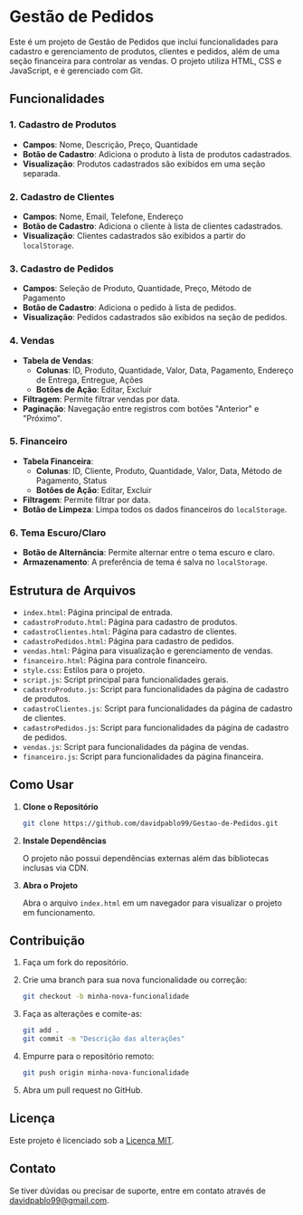 # Gestão de Pedidos

Este é um projeto de Gestão de Pedidos que inclui funcionalidades para cadastro e gerenciamento de produtos, clientes e pedidos, além de uma seção financeira para controlar as vendas. O projeto utiliza HTML, CSS e JavaScript, e é gerenciado com Git.

## Funcionalidades

### 1. Cadastro de Produtos
- **Campos**: Nome, Descrição, Preço, Quantidade
- **Botão de Cadastro**: Adiciona o produto à lista de produtos cadastrados.
- **Visualização**: Produtos cadastrados são exibidos em uma seção separada.

### 2. Cadastro de Clientes
- **Campos**: Nome, Email, Telefone, Endereço
- **Botão de Cadastro**: Adiciona o cliente à lista de clientes cadastrados.
- **Visualização**: Clientes cadastrados são exibidos a partir do `localStorage`.

### 3. Cadastro de Pedidos
- **Campos**: Seleção de Produto, Quantidade, Preço, Método de Pagamento
- **Botão de Cadastro**: Adiciona o pedido à lista de pedidos.
- **Visualização**: Pedidos cadastrados são exibidos na seção de pedidos.

### 4. Vendas
- **Tabela de Vendas**:
  - **Colunas**: ID, Produto, Quantidade, Valor, Data, Pagamento, Endereço de Entrega, Entregue, Ações
  - **Botões de Ação**: Editar, Excluir
- **Filtragem**: Permite filtrar vendas por data.
- **Paginação**: Navegação entre registros com botões "Anterior" e "Próximo".

### 5. Financeiro
- **Tabela Financeira**:
  - **Colunas**: ID, Cliente, Produto, Quantidade, Valor, Data, Método de Pagamento, Status
  - **Botões de Ação**: Editar, Excluir
- **Filtragem**: Permite filtrar por data.
- **Botão de Limpeza**: Limpa todos os dados financeiros do `localStorage`.

### 6. Tema Escuro/Claro
- **Botão de Alternância**: Permite alternar entre o tema escuro e claro.
- **Armazenamento**: A preferência de tema é salva no `localStorage`.

## Estrutura de Arquivos

- `index.html`: Página principal de entrada.
- `cadastroProduto.html`: Página para cadastro de produtos.
- `cadastroClientes.html`: Página para cadastro de clientes.
- `cadastroPedidos.html`: Página para cadastro de pedidos.
- `vendas.html`: Página para visualização e gerenciamento de vendas.
- `financeiro.html`: Página para controle financeiro.
- `style.css`: Estilos para o projeto.
- `script.js`: Script principal para funcionalidades gerais.
- `cadastroProduto.js`: Script para funcionalidades da página de cadastro de produtos.
- `cadastroClientes.js`: Script para funcionalidades da página de cadastro de clientes.
- `cadastroPedidos.js`: Script para funcionalidades da página de cadastro de pedidos.
- `vendas.js`: Script para funcionalidades da página de vendas.
- `financeiro.js`: Script para funcionalidades da página financeira.

## Como Usar

1. **Clone o Repositório**

    ```bash
    git clone https://github.com/davidpablo99/Gestao-de-Pedidos.git
    ```

2. **Instale Dependências**

   O projeto não possui dependências externas além das bibliotecas inclusas via CDN.

3. **Abra o Projeto**

   Abra o arquivo `index.html` em um navegador para visualizar o projeto em funcionamento.

## Contribuição

1. Faça um fork do repositório.
2. Crie uma branch para sua nova funcionalidade ou correção:
   
    ```bash
    git checkout -b minha-nova-funcionalidade
    ```

3. Faça as alterações e comite-as:
   
    ```bash
    git add .
    git commit -m "Descrição das alterações"
    ```

4. Empurre para o repositório remoto:
   
    ```bash
    git push origin minha-nova-funcionalidade
    ```

5. Abra um pull request no GitHub.

## Licença

Este projeto é licenciado sob a [Licença MIT](LICENSE).

## Contato

Se tiver dúvidas ou precisar de suporte, entre em contato através de [davidpablo99@gmail.com](mailto:davidpablo99@gmail.com).


